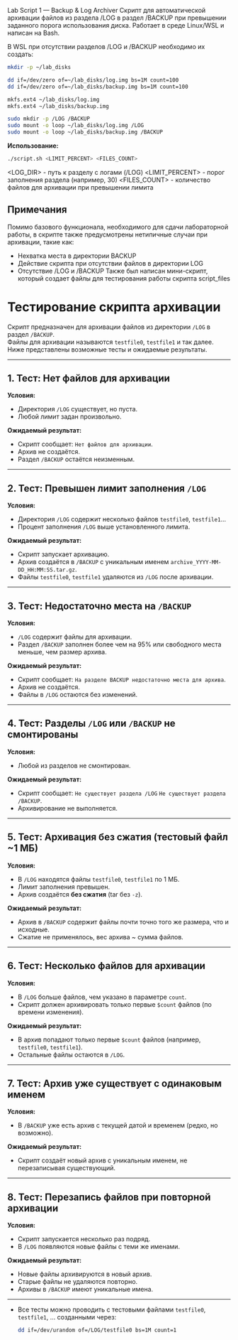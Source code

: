 Lab Script 1 — Backup & Log Archiver
Скрипт для автоматической архивации файлов из раздела /LOG в раздел /BACKUP
при превышении заданного порога использования диска.
Работает в среде Linux/WSL и написан на Bash.

В WSL при отсутствии разделов /LOG и /BACKUP необходимо их создать:
```bash
mkdir -p ~/lab_disks

dd if=/dev/zero of=~/lab_disks/log.img bs=1M count=100
dd if=/dev/zero of=~/lab_disks/backup.img bs=1M count=100

mkfs.ext4 ~/lab_disks/log.img
mkfs.ext4 ~/lab_disks/backup.img

sudo mkdir -p /LOG /BACKUP
sudo mount -o loop ~/lab_disks/log.img /LOG
sudo mount -o loop ~/lab_disks/backup.img /BACKUP
```

**Использование:**
```bash
./script.sh <LIMIT_PERCENT> <FILES_COUNT>
```
<LOG_DIR> - путь к разделу с логами (/LOG)
<LIMIT_PERCENT> - порог заполнения раздела (например, 30)
<FILES_COUNT> - количество файлов для архивации при превышении лимита

## Примечания
Помимо базового функционала, необходимого для сдачи лабораторной работы, в скрипте также предусмотрены нетипичные случаи при архивации, такие как:
- Нехватка места в директории BACKUP
- Действие скрипта при отсутствии файлов в директории LOG
- Отсутствие /LOG и /BACKUP
Также был написан мини-скрипт, который создает файлы для тестирования работы скрипта script_files

# Тестирование скрипта архивации

Скрипт предназначен для архивации файлов из директории `/LOG` в раздел `/BACKUP`.  
Файлы для архивации называются `testfile0`, `testfile1` и так далее. Ниже представлены возможные тесты и ожидаемые результаты.

---

## 1. Тест: Нет файлов для архивации

**Условия:**  
- Директория `/LOG` существует, но пуста.  
- Любой лимит задан произвольно.

**Ожидаемый результат:**  
- Скрипт сообщает: `Нет файлов для архивации`.  
- Архив не создаётся.  
- Раздел `/BACKUP` остаётся неизменным.

---

## 2. Тест: Превышен лимит заполнения `/LOG`

**Условия:**  
- Директория `/LOG` содержит несколько файлов `testfile0`, `testfile1`…  
- Процент заполнения `/LOG` выше установленного лимита.

**Ожидаемый результат:**  
- Скрипт запускает архивацию.  
- Архив создаётся в `/BACKUP` с уникальным именем `archive_YYYY-MM-DD_HH:MM:SS.tar.gz`.  
- Файлы `testfile0`, `testfile1` удаляются из `/LOG` после архивации.  

---

## 3. Тест: Недостаточно места на `/BACKUP`

**Условия:**  
- `/LOG` содержит файлы для архивации.  
- Раздел `/BACKUP` заполнен более чем на 95% или свободного места меньше, чем размер архива.

**Ожидаемый результат:**  
- Скрипт сообщает: `На разделе BACKUP недостаточно места для архива`.  
- Архив не создаётся.  
- Файлы в `/LOG` остаются без изменений.  

---

## 4. Тест: Разделы `/LOG` или `/BACKUP` не смонтированы

**Условия:**  
- Любой из разделов не смонтирован.

**Ожидаемый результат:**  
- Скрипт сообщает: `Не существует раздела /LOG` `Не существует раздела /BACKUP`.  
- Архивирование не выполняется.  

---

## 5. Тест: Архивация без сжатия (тестовый файл ~1 МБ)

**Условия:**  
- В `/LOG` находятся файлы `testfile0`, `testfile1` по 1 МБ.  
- Лимит заполнения превышен.  
- Архив создаётся **без сжатия** (tar без `-z`).

**Ожидаемый результат:**  
- Архив в `/BACKUP` содержит файлы почти точно того же размера, что и исходные.  
- Сжатие не применялось, вес архива ~ сумма файлов.  

---

## 6. Тест: Несколько файлов для архивации

**Условия:**  
- В `/LOG` больше файлов, чем указано в параметре `count`.  
- Скрипт должен архивировать только первые `$count` файлов (по времени изменения).

**Ожидаемый результат:**  
- В архив попадают только первые `$count` файлов (например, `testfile0`, `testfile1`).  
- Остальные файлы остаются в `/LOG`.

---

## 7. Тест: Архив уже существует с одинаковым именем

**Условия:**  
- В `/BACKUP` уже есть архив с текущей датой и временем (редко, но возможно).

**Ожидаемый результат:**  
- Скрипт создаёт новый архив с уникальным именем, не перезаписывая существующий.  

---

## 8. Тест: Перезапись файлов при повторной архивации

**Условия:**  
- Скрипт запускается несколько раз подряд.  
- В `/LOG` появляются новые файлы с теми же именами.

**Ожидаемый результат:**  
- Новые файлы архивируются в новый архив.  
- Старые файлы не удаляются повторно.  
- Архивы в `/BACKUP` имеют уникальные имена.

---


- Все тесты можно проводить с тестовыми файлами `testfile0`, `testfile1`, … созданными через:
  ```bash
  dd if=/dev/urandom of=/LOG/testfile0 bs=1M count=1
